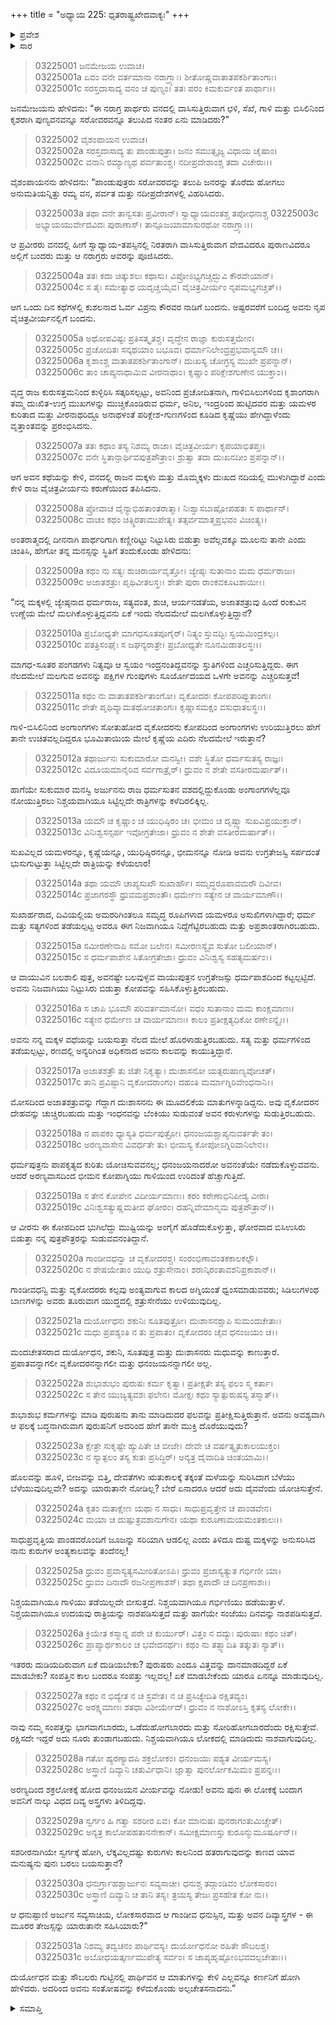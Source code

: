 +++
title = "ಅಧ್ಯಾಯ 225: ಧೃತರಾಷ್ಟ್ರಖೇದವಾಕ್ಯಃ"
+++

<details><summary>ಪ್ರವೇಶ</summary>


।।   ಓಂ ಓಂ ನಮೋ ನಾರಾಯಣಾಯ।।   ಶ್ರೀ ವೇದವ್ಯಾಸಾಯ ನಮಃ ।।

ಶ್ರೀ ಕೃಷ್ಣದ್ವೈಪಾಯನ ವೇದವ್ಯಾಸ ವಿರಚಿತ  

**ಶ್ರೀ ಮಹಾಭಾರತ**

**ಆರಣ್ಯಕ ಪರ್ವ**

**ಘೋಷಯಾತ್ರಾ ಪರ್ವ**

**ಅಧ್ಯಾಯ 225**

</details>


<details><summary>ಸಾರ</summary>

ಬ್ರಾಹ್ಮಣನೋರ್ವನು ಧೃತರಾಷ್ಟ್ರನಲ್ಲಿಗೆ ಆಗಮಿಸಿ ಪಾಂಡವರ ವನವಾಶದ ಕ್ಲೇಶಗಳನ್ನು ವರದಿಮಾಡಿದುದು (1-6). ಅದನ್ನು ಕೇಳಿ ಧೃತರಾಷ್ಟ್ರನು ಕರುಣೆಯಿಂದ ತಪಿಸುವುದು (7-31).

</details>


> 03225001 ಜನಮೇಜಯ ಉವಾಚ।   
03225001a ಏವಂ ವನೇ ವರ್ತಮಾನಾ ನರಾಗ್ರ್ಯಾಃ।
	ಶೀತೋಷ್ಣವಾತಾತಪಕರ್ಶಿತಾಂಗಾಃ।  
> 03225001c ಸರಸ್ತದಾಸಾದ್ಯ ವನಂ ಚ ಪುಣ್ಯಂ।
	ತತಃ ಪರಂ ಕಿಮಕುರ್ವಂತ ಪಾರ್ಥಾಃ।।  

ಜನಮೇಜಯನು ಹೇಳಿದನು: “ಈ ನರಾಗ್ರ ಪಾರ್ಥರು ವನದಲ್ಲಿ ವಾಸಿಸುತ್ತಿರುವಾಗ ಛಳಿ, ಸೆಖೆ, ಗಾಳಿ ಮತ್ತು ಬಿಸಿಲಿನಿಂದ ಕೃಶರಾಗಿ ಪುಣ್ಯವನವನ್ನೂ ಸರೋವರವನ್ನೂ ತಲುಪಿದ ನಂತರ ಏನು ಮಾಡಿದರು?”

> 03225002 ವೈಶಂಪಾಯನ ಉವಾಚ।  
03225002a ಸರಸ್ತದಾಸಾದ್ಯ ತು ಪಾಂಡುಪುತ್ರಾ।
	ಜನಂ ಸಮುತ್ಸೃಜ್ಯ ವಿಧಾಯ ಚೈಷಾಂ।  
> 03225002c ವನಾನಿ ರಮ್ಯಾಣ್ಯಥ ಪರ್ವತಾಂಶ್ಚ।
	ನದೀಪ್ರದೇಶಾಂಶ್ಚ ತದಾ ವಿಚೇರುಃ।।  

ವೈಶಂಪಾಯನನು ಹೇಳಿದನು: “ಪಾಂಡುಪುತ್ರರು ಸರೋವರವನ್ನು ತಲುಪಿ ಜನರನ್ನು ತೊರೆದು ಹೋಗಲು ಅನುಮತಿಯನ್ನಿತ್ತು ರಮ್ಯ ವನ, ಪರ್ವತ ಮತ್ತು ನದೀಪ್ರದೇಶಗಳಲ್ಲಿ ವಿಹರಿಸಿದರು.

> 03225003a ತಥಾ ವನೇ ತಾನ್ವಸತಃ ಪ್ರವೀರಾನ್।
	ಸ್ವಾಧ್ಯಾಯವಂತಶ್ಚ ತಪೋಧನಾಶ್ಚ
> 03225003c ಅಭ್ಯಾಯಯುರ್ವೇದವಿದಃ ಪುರಾಣಾಸ್।
	ತಾನ್ಪೂಜಯಾಮಾಸುರಥೋ ನರಾಗ್ರ್ಯಾಃ।।  

ಆ ಪ್ರವೀರರು ವನದಲ್ಲಿ ಹೀಗೆ ಸ್ವಾಧ್ಯಾಯ-ತಪಸ್ಸಿನಲ್ಲಿ ನಿರತರಾಗಿ ವಾಸಿಸುತ್ತಿರುವಾಗ ವೇದವಿದರೂ ಪುರಾಣವಿದರೂ ಅಲ್ಲಿಗೆ ಬಂದರು ಮತ್ತು ಆ ನರಾಗ್ರರು ಅವರನ್ನು ಪೂಜಿಸಿದರು.

> 03225004a ತತಃ ಕದಾ ಚಿತ್ಕುಶಲಃ ಕಥಾಸು।
	ವಿಪ್ರೋಽಭ್ಯಗಚ್ಚದ್ಭುವಿ ಕೌರವೇಯಾನ್।  
> 03225004c ಸ ತೈಃ ಸಮೇತ್ಯಾಥ ಯದೃಚ್ಚಯೈವ।
	ವೈಚಿತ್ರವೀರ್ಯಂ ನೃಪಮಭ್ಯಗಚ್ಚತ್।।  

ಆಗ ಒಂದು ದಿನ ಕಥೆಗಳಲ್ಲಿ ಕುಶಲನಾದ ಓರ್ವ ವಿಪ್ರನು ಕೌರವರ ನಾಡಿಗೆ ಬಂದನು. ಅಷ್ಟರವರೆಗೆ ಬಂದಿದ್ದ ಅವನು ನೃಪ ವೈಚಿತ್ರವೀರ್ಯನಲ್ಲಿಗೆ ಬಂದನು.

> 03225005a ಅಥೋಪವಿಷ್ಟಃ ಪ್ರತಿಸತ್ಕೃತಶ್ಚ।
	ವೃದ್ಧೇನ ರಾಜ್ಞಾ ಕುರುಸತ್ತಮೇನ।  
> 03225005c ಪ್ರಚೋದಿತಃ ಸನ್ಕಥಯಾಂ ಬಭೂವ।
	ಧರ್ಮಾನಿಲೇಂದ್ರಪ್ರಭವಾನ್ಯಮೌ ಚ।।  
> 03225006a ಕೃಶಾಂಶ್ಚ ವಾತಾತಪಕರ್ಶಿತಾಂಗಾನ್।
	ದುಃಖಸ್ಯ ಚೋಗ್ರಸ್ಯ ಮುಖೇ ಪ್ರಪನ್ನಾನ್।  
> 03225006c ತಾಂ ಚಾಪ್ಯನಾಥಾಮಿವ ವೀರನಾಥಾಂ।
	ಕೃಷ್ಣಾಂ ಪರಿಕ್ಲೇಶಗುಣೇನ ಯುಕ್ತಾಂ।।  

ವೃದ್ಧ ರಾಜ ಕುರುಸತ್ತಮನಿಂದ ಕುಳ್ಳಿರಿಸಿ ಸತ್ಕರಿಸಲ್ಪಟ್ಟು, ಅವನಿಂದ ಪ್ರಚೋದಿತನಾಗಿ, ಗಾಳಿಬಿಸಿಲುಗಳಿಂದ ಕೃಶಾಂಗರಾಗಿ ತಮ್ಮ ದುಃಖಿತ-ಉಗ್ರ ಮುಖಗಳನ್ನು ಮುಚ್ಚಿಕೊಂಡಿರುವ ಧರ್ಮ, ಅನಿಲ, ಇಂದ್ರರಿಂದ ಹುಟ್ಟಿದವರ ಮತ್ತು ಯಮಳರ ಕುರಿತಾದ ಮತ್ತು ವೀರನಾಥರಿದ್ದೂ ಅನಾಥಳಂತೆ ಪರಿಕ್ಲೇಶ-ಗುಣಗಳಿಂದ ಕೂಡಿದ ಕೃಷ್ಣೆಯು ಹೇಗಿದ್ದಾಳೆಂದು ವೃತ್ತಾಂತವನ್ನು ಪ್ರರಂಭಿಸಿದನು.

> 03225007a ತತಃ ಕಥಾಂ ತಸ್ಯ ನಿಶಮ್ಯ ರಾಜಾ।
	ವೈಚಿತ್ರವೀರ್ಯಃ ಕೃಪಯಾಭಿತಪ್ತಃ।   
> 03225007c ವನೇ ಸ್ಥಿತಾನ್ಪಾರ್ಥಿವಪುತ್ರಪೌತ್ರಾಂ।
	ಶ್ರುತ್ವಾ ತದಾ ದುಃಖನದೀಂ ಪ್ರಪನ್ನಾನ್।।   

ಆಗ ಅವನ ಕಥೆಯನ್ನು ಕೇಳಿ, ವನದಲ್ಲಿ ರಾಜನ ಮಕ್ಕಳು ಮತ್ತು ಮೊಮ್ಮಕ್ಕಳು ದುಃಖದ ನದಿಯಲ್ಲಿ ಮುಳುಗಿದ್ದಾರೆ ಎಂದು ಕೇಳಿ ರಾಜ ವೈಚಿತ್ರವೀರ್ಯನು ಕರುಣೆಯಿಂದ ತಪಿಸಿದನು.

> 03225008a ಪ್ರೋವಾಚ ದೈನ್ಯಾಭಿಹತಾಂತರಾತ್ಮಾ।
	ನಿಃಶ್ವಾಸಬಾಷ್ಪೋಪಹತಃ ಸ ಪಾರ್ಥಾನ್।   
> 03225008c ವಾಚಂ ಕಥಂ ಚಿತ್ಸ್ಥಿರತಾಮುಪೇತ್ಯ।
	ತತ್ಸರ್ವಮಾತ್ಮಪ್ರಭವಂ ವಿಚಿಂತ್ಯ।।   

ಅಂತರಾತ್ಮದಲ್ಲಿ ದೀನನಾಗಿ ಪಾರ್ಥರಿಗಾಗಿ ಕಣ್ಣೀರಿಟ್ಟು ನಿಟ್ಟುಸಿರು ಬಿಡುತ್ತಾ ಅವೆಲ್ಲವಕ್ಕೂ ಮೂಲನು ತಾನೇ ಎಂದು ಚಿಂತಿಸಿ, ಹೇಗೋ ತನ್ನ ಮನಸ್ಸನ್ನು ಸ್ಥಿತಿಗೆ ತಂದುಕೊಂಡು ಹೇಳಿದನು:

> 03225009a ಕಥಂ ನು ಸತ್ಯಃ ಶುಚಿರಾರ್ಯವೃತ್ತೋ।
	ಜ್ಯೇಷ್ಠಃ ಸುತಾನಾಂ ಮಮ ಧರ್ಮರಾಜಃ।  
> 03225009c ಅಜಾತಶತ್ರುಃ ಪೃಥಿವೀತಲಸ್ಥಃ।
	ಶೇತೇ ಪುರಾ ರಾಂಕವಕೂಟಶಾಯೀ।।   

“ನನ್ನ ಮಕ್ಕಳಲ್ಲಿ ಜ್ಯೇಷ್ಠನಾದ ಧರ್ಮರಾಜ, ಸತ್ಯವಂತ, ಶುಚಿ, ಆರ್ಯನಡತೆಯ, ಅಜಾತಶತ್ರುವು ಹಿಂದೆ ರಂಕುವಿನ ಉಣ್ಣೆಯ ಮೇಲೆ ಮಲಗಿಕೊಳ್ಳುತ್ತಿದ್ದವನು ಏಕೆ ಇಂದು ನೆಲದಮೇಲೆ ಮಲಗಿಕೊಳ್ಳುತ್ತಿದ್ದಾನೆ?

> 03225010a ಪ್ರಬೋಧ್ಯತೇ ಮಾಗಧಸೂತಪೂಗೈರ್।
	ನಿತ್ಯಂ ಸ್ತುವದ್ಭಿಃ ಸ್ವಯಮಿಂದ್ರಕಲ್ಪಃ।   
> 03225010c ಪತತ್ರಿಸಂಘೈಃ ಸ ಜಘನ್ಯರಾತ್ರೇ।
	ಪ್ರಬೋಧ್ಯತೇ ನೂನಮಿಡಾತಲಸ್ಥಃ।।   

ಮಾಗಧ-ಸೂತರ ಪಂಗಡಗಳು ನಿತ್ಯವೂ ಆ ಸ್ವಯಂ ಇಂದ್ರನಂತಿದ್ದವನನ್ನು ಸ್ತುತಿಗಳಿಂದ ಎಚ್ಚರಿಸುತ್ತಿದ್ದರು. ಈಗ ನೆಲದಮೇಲೆ ಮಲಗುವ ಅವನನ್ನು ಪಕ್ಷಿಗಳ ಗುಂಪುಗಳು ಸೂರ್ಯೋದಯದ ಒಳಗೇ ಅವನನ್ನು ಎಚ್ಚರಿಸುತ್ತವೆ!

> 03225011a ಕಥಂ ನು ವಾತಾತಪಕರ್ಶಿತಾಂಗೋ।
	ವೃಕೋದರಃ ಕೋಪಪರಿಪ್ಲುತಾಂಗಃ।   
> 03225011c ಶೇತೇ ಪೃಥಿವ್ಯಾಮತಥೋಚಿತಾಂಗಃ।
	ಕೃಷ್ಣಾಸಮಕ್ಷಂ ವಸುಧಾತಲಸ್ಥಃ।।   

ಗಾಳಿ-ಬಿಸಿಲಿನಿಂದ ಅಂಗಾಂಗಗಳು ಸೋತುಹೋದ ವೃಕೋದರನು ಕೋಪದಿಂದ ಅಂಗಾಂಗಗಳು ಉರಿಯುತ್ತಿರಲು ಹೇಗೆ ತಾನೇ ಉಚಿತವಲ್ಲದಿದ್ದರೂ ಭೂಮಿತಾಯಿಯ ಮೇಲೆ ಕೃಷ್ಣೆಯ ಎದಿರು ನೆಲದಮೇಲೆ ಇರುತ್ತಾನೆ?

> 03225012a ತಥಾರ್ಜುನಃ ಸುಕುಮಾರೋ ಮನಸ್ವೀ।
	ವಶೇ ಸ್ಥಿತೋ ಧರ್ಮಸುತಸ್ಯ ರಾಜ್ಞಃ।  
> 03225012c ವಿದೂಯಮಾನೈರಿವ ಸರ್ವಗಾತ್ರೈರ್।
	ಧ್ರುವಂ ನ ಶೇತೇ ವಸತೀರಮರ್ಷಾತ್।।   

ಹಾಗೆಯೇ ಸುಕುಮಾರ ಮನಸ್ವಿ ಅರ್ಜುನನು ರಾಜ ಧರ್ಮಸುತನ ವಶದಲ್ಲಿದ್ದುಕೊಂಡು ಅಂಗಾಂಗಗಳೆಲ್ಲವೂ ನೋಯುತ್ತಿರಲು ನಿಶ್ಚಯವಾಗಿಯೂ ಸಿಟ್ಟಿಲ್ಲದೇ ರಾತ್ರಿಗಳನ್ನು ಕಳೆದಿರಲಿಕ್ಕಿಲ್ಲ.

> 03225013a ಯಮೌ ಚ ಕೃಷ್ಣಾಂ ಚ ಯುಧಿಷ್ಠಿರಂ ಚ।
	ಭೀಮಂ ಚ ದೃಷ್ಟ್ವಾ ಸುಖವಿಪ್ರಯುಕ್ತಾನ್।   
> 03225013c ವಿನಿಃಶ್ವಸನ್ಸರ್ಪ ಇವೋಗ್ರತೇಜಾ।
	ಧ್ರುವಂ ನ ಶೇತೇ ವಸತೀರಮರ್ಷಾತ್।।   

ಸುಖವಿಲ್ಲದ ಯಮಳರನ್ನೂ, ಕೃಷ್ಣೆಯನ್ನೂ, ಯುಧಿಷ್ಠಿರನನ್ನೂ, ಭೀಮನನ್ನೂ ನೋಡಿ ಅವನು ಉಗ್ರತೇಜಸ್ವಿ ಸರ್ಪದಂತೆ ಭುಸುಗುಟ್ಟುತ್ತಾ ಸಿಟ್ಟಿಲ್ಲದೇ ರಾತ್ರಿಯನ್ನು ಕಳೆಯಲಾರ!

> 03225014a ತಥಾ ಯಮೌ ಚಾಪ್ಯಸುಖೌ ಸುಖಾರ್ಹೌ।
	ಸಮೃದ್ಧರೂಪಾವಮರೌ ದಿವೀವ।   
> 03225014c ಪ್ರಜಾಗರಸ್ಥೌ ಧ್ರುವಮಪ್ರಶಾಂತೌ।
	ಧರ್ಮೇಣ ಸತ್ಯೇನ ಚ ವಾರ್ಯಮಾಣೌ।।   

ಸುಖಾರ್ಹರಾದ, ದಿವಿಯಲ್ಲಿಯ ಅಮರರಿಗಿಂತಲೂ ಸಮೃದ್ಧ ರೂಪಿಗಳಾದ ಯಮಳರೂ ಅಸುಖಿಗಳಾಗಿದ್ದಾರೆ; ಧರ್ಮ ಮತ್ತು ಸತ್ಯಗಳಿಂದ ತಡೆಯಲ್ಪಟ್ಟ ಅವರೂ ಈಗ ನಿಜವಾಗಿಯೂ ನಿದ್ದೆಗೆಟ್ಟಿರಬಹುದು ಮತ್ತು ಅಪ್ರಶಾಂತರಾಗಿರಬಹುದು.

> 03225015a ಸಮೀರಣೇನಾಪಿ ಸಮೋ ಬಲೇನ।
	ಸಮೀರಣಸ್ಯೈವ ಸುತೋ ಬಲೀಯಾನ್।   
> 03225015c ಸ ಧರ್ಮಪಾಶೇನ ಸಿತೋಗ್ರತೇಜಾ।
	ಧ್ರುವಂ ವಿನಿಃಶ್ವಸ್ಯ ಸಹತ್ಯಮರ್ಷಂ।।   

ಆ ವಾಯುವಿನ ಬಲಶಾಲಿ ಪುತ್ರ, ಅವನಷ್ಟೇ ಬಲವುಳ್ಳವ ವಾಯುಪುತ್ರನ ಉಗ್ರತೇಜಸ್ಸು ಧರ್ಮಪಾಶದಿಂದ ಕಟ್ಟಲ್ಪಟ್ಟಿದೆ. ಅವನು ನಿಜವಾಗಿಯು ನಿಟ್ಟುಸಿರು ಬಿಡುತ್ತಾ ಕೋಪವನ್ನು ಸಹಿಸಿಕೊಳ್ಳುತ್ತಿರಬಹುದು.

> 03225016a ಸ ಚಾಪಿ ಭೂಮೌ ಪರಿವರ್ತಮಾನೋ।
	ವಧಂ ಸುತಾನಾಂ ಮಮ ಕಾಂಕ್ಷಮಾಣಃ।   
> 03225016c ಸತ್ಯೇನ ಧರ್ಮೇಣ ಚ ವಾರ್ಯಮಾಣಃ।
	ಕಾಲಂ ಪ್ರತೀಕ್ಷತ್ಯಧಿಕೋ ರಣೇಽನ್ಯೈಃ।।   

ಅವನು ನನ್ನ ಮಕ್ಕಳ ವಧೆಯನ್ನು ಬಯಸುತ್ತಾ ನೆಲದ ಮೇಲೆ ಹೊರಳಾಡುತ್ತಿರಬಹುದು. ಸತ್ಯ ಮತ್ತು ಧರ್ಮಗಳಿಂದ ತಡೆಯಲ್ಪಟ್ಟು, ರಣದಲ್ಲಿ ಅನ್ಯರಿಗಿಂತ ಅಧಿಕನಾದ ಅವನು ಕಾಲವನ್ನು ಕಾಯುತ್ತಿದ್ದಾನೆ.

> 03225017a ಅಜಾತಶತ್ರೌ ತು ಜಿತೇ ನಿಕೃತ್ಯಾ।
	ದುಃಶಾಸನೋ ಯತ್ಪರುಷಾಣ್ಯವೋಚತ್।   
> 03225017c ತಾನಿ ಪ್ರವಿಷ್ಟಾನಿ ವೃಕೋದರಾಂಗಂ।
	ದಹಂತಿ ಮರ್ಮಾಗ್ನಿರಿವೇಂಧನಾನಿ।।  

ಮೋಸದಿಂದ ಅಜಾತಶತ್ರುವನ್ನು ಗೆದ್ದಾಗ ದುಃಶಾಸನನು ಈ ಮೂದಲಿಕೆಯ ಮಾತುಗಳನ್ನಾಡಿದ್ದನು. ಅವು ವೃಕೋದರನ ದೇಹವನ್ನು ಚುಚ್ಚಿರಬಹುದು ಮತ್ತು ಇಂಧನವನ್ನು ಬೆಂಕಿಯು ಸುಡುವಂತೆ ಅವನ ಕರುಳುಗಳನ್ನು ಸುಡುತ್ತಿರಬಹುದು.

> 03225018a ನ ಪಾಪಕಂ ಧ್ಯಾಸ್ಯತಿ ಧರ್ಮಪುತ್ರೋ।
	ಧನಂಜಯಶ್ಚಾಪ್ಯನುವರ್ತತೇ ತಂ।  
> 03225018c ಅರಣ್ಯವಾಸೇನ ವಿವರ್ಧತೇ ತು।
	ಭೀಮಸ್ಯ ಕೋಪೋಽಗ್ನಿರಿವಾನಿಲೇನ।।  

ಧರ್ಮಪುತ್ರನು ಪಾಪಕೃತ್ಯದ ಕುರಿತು ಯೋಚಿಸುವವನಲ್ಲ; ಧನಂಜಯನಾದರೋ ಅವನಂತೆಯೇ ನಡೆದುಕೊಳ್ಳುವವನು. ಆದರೆ ಅರಣ್ಯವಾಸದಿಂದ ಭೀಮನ ಕೋಪಾಗ್ನಿಯು ಗಾಳಿಯಿಂದ ಉರಿದಂತೆ ಹೆಚ್ಚಾಗುತ್ತಿದೆ.

> 03225019a ಸ ತೇನ ಕೋಪೇನ ವಿದೀರ್ಯಮಾಣಃ।
	ಕರಂ ಕರೇಣಾಭಿನಿಪೀಡ್ಯ ವೀರಃ।  
> 03225019c ವಿನಿಃಶ್ವಸತ್ಯುಷ್ಣಮತೀವ ಘೋರಂ।
	ದಹನ್ನಿವೇಮಾನ್ಮಮ ಪುತ್ರಪೌತ್ರಾನ್।।   

ಆ ವೀರನು ಈ ಕೋಪದಿಂದ ಭುಗಿಲೆದ್ದು ಮುಷ್ಟಿಯನ್ನು ಅಂಗೈಗೆ ಹೊಡೆದುಕೊಳ್ಳುತ್ತಾ, ಘೋರವಾದ ಬಿಸಿ‌ಉಸಿರು ಬಿಡುತ್ತಾ ನನ್ನ ಪುತ್ರಪೌತ್ರರನ್ನು ಸುಡುವವನಂತಿದ್ದಾನೆ.

> 03225020a ಗಾಂಡೀವಧನ್ವಾ ಚ ವೃಕೋದರಶ್ಚ।
	ಸಂರಂಭಿಣಾವಂತಕಕಾಲಕಲ್ಪೌ।  
> 03225020c ನ ಶೇಷಯೇತಾಂ ಯುಧಿ ಶತ್ರುಸೇನಾಂ।
	ಶರಾನ್ಕಿರಂತಾವಶನಿಪ್ರಕಾಶಾನ್।।  

ಗಾಂಡೀವಧನ್ವಿ ಮತ್ತು ವೃಕೋದರರು ಕಲ್ಪವು ಅಂತ್ಯವಾಗುವ ಕಾಲದ ಅಗ್ನಿಯಂತೆ ಧ್ವಂಸಮಾಡುವವರು; ಸಿಡಿಲುಗಳಂಥ ಬಾಣಗಳನ್ನು ಅವರು ತೂರುವಾಗ ಯುದ್ಧದಲ್ಲಿ ಶತ್ರುಸೇನೆಯು ಉಳಿಯುವುದಿಲ್ಲ.

> 03225021a ದುರ್ಯೋಧನಃ ಶಕುನಿಃ ಸೂತಪುತ್ರೋ।
	ದುಃಶಾಸನಶ್ಚಾಪಿ ಸುಮಂದಚೇತಾಃ।  
> 03225021c ಮಧು ಪ್ರಪಶ್ಯಂತಿ ನ ತು ಪ್ರಪಾತಂ।
	ವೃಕೋದರಂ ಚೈವ ಧನಂಜಯಂ ಚ।।   

ಮಂದಚೇತಸರಾದ ದುರ್ಯೋಧನ, ಶಕುನಿ, ಸೂತಪುತ್ರ ಮತ್ತು ದುಃಶಾಸನರು ಮಧುವನ್ನು ಕಾಣುತ್ತಾರೆ. ಪ್ರಪಾತವನ್ನಾಗಲೀ ವೃಕೋದರನನ್ನಾಗಲೀ ಮತ್ತು ಧನಂಜಯನನ್ನಾಗಲೀ ಅಲ್ಲ.

> 03225022a ಶುಭಾಶುಭಂ ಪುರುಷಃ ಕರ್ಮ ಕೃತ್ವಾ।
	ಪ್ರತೀಕ್ಷತೇ ತಸ್ಯ ಫಲಂ ಸ್ಮ ಕರ್ತಾ।  
> 03225022c ಸ ತೇನ ಯುಜ್ಯತ್ಯವಶಃ ಫಲೇನ।
	ಮೋಕ್ಷಃ ಕಥಂ ಸ್ಯಾತ್ಪುರುಷಸ್ಯ ತಸ್ಮಾತ್।।  

ಶುಭಾಶುಭ ಕರ್ಮಗಳನ್ನು ಮಾಡಿ ಪುರುಷನು ತಾನು ಮಾಡಿದುದರ ಫಲವನ್ನು ಪ್ರತೀಕ್ಷಿಸುತ್ತಿರುತ್ತಾನೆ. ಅವನು ಅವಶ್ಯವಾಗಿ ಆ ಫಲಕ್ಕೆ ಬದ್ಧನಾಗಿರುವಾಗ ಪುರುಷನಿಗೆ ಅದರಿಂದ ಹೇಗೆ ತಾನೇ ಮುಕ್ತಿ ದೊರೆಯುವುದು?

> 03225023a ಕ್ಷೇತ್ರೇ ಸುಕೃಷ್ಟೇ ಹ್ಯುಪಿತೇ ಚ ಬೀಜೇ।
	ದೇವೇ ಚ ವರ್ಷತ್ಯೃತುಕಾಲಯುಕ್ತಂ।  
> 03225023c ನ ಸ್ಯಾತ್ಫಲಂ ತಸ್ಯ ಕುತಃ ಪ್ರಸಿದ್ಧಿರ್।
	ಅನ್ಯತ್ರ ದೈವಾದಿತಿ ಚಿಂತಯಾಮಿ।।  

ಹೊಲವನ್ನು ಹೂಳಿ, ಬೀಜವನ್ನು ಬಿತ್ತಿ, ದೇವತೆಗಳು ಋತುಕಾಲಕ್ಕೆ ತಕ್ಕಂತೆ ಮಳೆಯನ್ನು ಸುರಿಸಿದಾಗ ಬೆಳೆಯು ಬೆಳೆಯುವುದಿಲ್ಲವೇ? ಅದನ್ನು ಯಾರುತಾನೇ ನೋಡಿಲ್ಲ? ಬೇರೆ ಏನಾದರೂ ಆದರೆ ಅದು ದೈವವೆಂದು ಯೋಚಿಸುತ್ತೇನೆ.

> 03225024a ಕೃತಂ ಮತಾಕ್ಷೇಣ ಯಥಾ ನ ಸಾಧು।
	ಸಾಧುಪ್ರವೃತ್ತೇನ ಚ ಪಾಂಡವೇನ।  
> 03225024c ಮಯಾ ಚ ದುಷ್ಪುತ್ರವಶಾನುಗೇನ।
	ಯಥಾ ಕುರೂಣಾಮಯಮಂತಕಾಲಃ।।  

ಸಾಧುಪ್ರವೃತ್ತಿಯ ಪಾಂಡವರೊಂದಿಗೆ ಜೂಜನ್ನು ಸರಿಯಾಗಿ ಆಡಲಿಲ್ಲ ಎಂದು ತಿಳಿದೂ ದುಷ್ಟ ಮಕ್ಕಳನ್ನು ಅನುಸರಿಸಿದ ನಾನು ಕುರುಗಳ ಅಂತ್ಯಕಾಲವನ್ನು ತಂದೆನಲ್ಲ!

> 03225025a ಧ್ರುವಂ ಪ್ರವಾಸ್ಯತ್ಯಸಮೀರಿತೋಽಪಿ।
	ಧ್ರುವಂ ಪ್ರಜಾಸ್ಯತ್ಯುತ ಗರ್ಭಿಣೀ ಯಾ।  
> 03225025c ಧ್ರುವಂ ದಿನಾದೌ ರಜನೀಪ್ರಣಾಶಸ್।
	ತಥಾ ಕ್ಷಪಾದೌ ಚ ದಿನಪ್ರಣಾಶಃ।।  

ನಿಶ್ಚಯವಾಗಿಯೂ ಗಾಳಿಯು ತಡೆಯಿಲ್ಲದೇ ಬೀಸುತ್ತದೆ. ನಿಶ್ಚಯವಾಗಿಯೂ ಗರ್ಭಿಣಿಯು ಹಡೆಯುತ್ತಾಳೆ. ನಿಶ್ಚಯವಾಗಿಯೂ ಉದಯವು ರಾತ್ರಿಯನ್ನು ನಾಶಪಡಿಸುತ್ತದೆ ಮತ್ತು ಹಾಗೆಯೇ ಸಂಜೆಯು ದಿನವನ್ನು ನಾಶಪಡಿಸುತ್ತದೆ.

> 03225026a ಕ್ರಿಯೇತ ಕಸ್ಮಾನ್ನ ಪರೇ ಚ ಕುರ್ಯುರ್।
	ವಿತ್ತಂ ನ ದದ್ಯುಃ ಪುರುಷಾಃ ಕಥಂ ಚಿತ್।  
> 03225026c ಪ್ರಾಪ್ಯಾರ್ಥಕಾಲಂ ಚ ಭವೇದನರ್ಥಃ।
	ಕಥಂ ನು ತತ್ಸ್ಯಾದಿತಿ ತತ್ಕುತಃ ಸ್ಯಾತ್।।  

ಇತರರು ದುಡಿಯದಿರುವಾಗ ಏಕೆ ದುಡಿಯಬೇಕು? ಪುರುಷರು ಎಂದೂ ವಿತ್ತವನ್ನು ದಾನಮಾಡದಿದ್ದರೆ ಏಕೆ ಮಾಡಬೇಕು? ಸಂಪತ್ತಿನ ಕಾಲ ಬಂದರೂ ಸಂಪತ್ತು ಇಲ್ಲವಲ್ಲ! ಏಕೆ ಮಾಡಬೇಕೆಂದು ಯಾರೂ ಏನನ್ನೂ ಮಾಡುವುದಿಲ್ಲ.

> 03225027a ಕಥಂ ನ ಭಿದ್ಯೇತ ನ ಚ ಸ್ರವೇತ।
	ನ ಚ ಪ್ರಸಿಚ್ಯೇದಿತಿ ರಕ್ಷಿತವ್ಯಂ।  
> 03225027c ಅರಕ್ಷ್ಯಮಾಣಃ ಶತಧಾ ವಿಶೀರ್ಯೇದ್।
	ಧ್ರುವಂ ನ ನಾಶೋಽಸ್ತಿ ಕೃತಸ್ಯ ಲೋಕೇ।।  

ನಾವು ನಮ್ಮ ಸಂಪತ್ತನ್ನು ಭಾಗವಾಗಬಾರದು, ಒಡೆದುಹೋಗಬಾರದು ಮತ್ತು ಸೋರಿಹೋಗಬಾರದೆಂದು ರಕ್ಷಿಸುತ್ತೇವೆ. ರಕ್ಷಿಸದೇ ಇದ್ದರೆ ಅದು ನೂರು ತುಂಡಾಗಬಹುದು. ನಿಶ್ಚಯವಾಗಿಯೂ ಲೋಕದಲ್ಲಿ ಮಾಡಿದುದು ನಾಶವಾಗುವುದಿಲ್ಲ.

> 03225028a ಗತೋ ಹ್ಯರಣ್ಯಾದಪಿ ಶಕ್ರಲೋಕಂ।
	ಧನಂಜಯಃ ಪಶ್ಯತ ವೀರ್ಯಮಸ್ಯ।  
> 03225028c ಅಸ್ತ್ರಾಣಿ ದಿವ್ಯಾನಿ ಚತುರ್ವಿಧಾನಿ।
	ಜ್ಞಾತ್ವಾ ಪುನರ್ಲೋಕಮಿಮಂ ಪ್ರಪನ್ನಃ।।  

ಅರಣ್ಯದಿಂದ ಶಕ್ರಲೋಕಕ್ಕೆ ಹೋದ ಧನಂಜಯನ ವೀರ್ಯವನ್ನು ನೋಡು! ಅವನು ಪುನಃ ಈ ಲೋಕಕ್ಕೆ ಬಂದಾಗ ಅವನಿಗೆ ನಾಲ್ಕು ವಿಧದ ದಿವ್ಯ ಅಸ್ತ್ರಗಳು ತಿಳಿದಿದ್ದವು.

> 03225029a ಸ್ವರ್ಗಂ ಹಿ ಗತ್ವಾ ಸಶರೀರ ಏವ।
	ಕೋ ಮಾನುಷಃ ಪುನರಾಗಂತುಮಿಚ್ಚೇತ್।  
> 03225029c ಅನ್ಯತ್ರ ಕಾಲೋಪಹತಾನನೇಕಾನ್।
	ಸಮೀಕ್ಷಮಾಣಸ್ತು ಕುರೂನ್ಮುಮೂರ್ಷೂನ್।।  

ಸಶರೀರನಾಗಿಯೇ ಸ್ವರ್ಗಕ್ಕೆ ಹೋಗಿ, ಲೆಕ್ಕವಿಲ್ಲದಷ್ಟು ಕುರುಗಳು ಕಾಲನಿಂದ ಹತರಾಗುವುದನ್ನು ಕಾಣದ ಯಾವ ಮನುಷ್ಯನು ಪುನಃ ಬರಲು ಬಯಸುತ್ತಾನೆ?

> 03225030a ಧನುರ್ಗ್ರಾಹಶ್ಚಾರ್ಜುನಃ ಸವ್ಯಸಾಚೀ।
	ಧನುಶ್ಚ ತದ್ಗಾಂಡಿವಂ ಲೋಕಸಾರಂ।  
> 03225030c ಅಸ್ತ್ರಾಣಿ ದಿವ್ಯಾನಿ ಚ ತಾನಿ ತಸ್ಯ।
	ತ್ರಯಸ್ಯ ತೇಜಃ ಪ್ರಸಹೇತ ಕೋ ನು।।  

ಆ ಧನುಷ್ಪಾಣಿ ಅರ್ಜುನ ಸವ್ಯಸಾಚಿಯ, ಲೋಕಸಾರವಾದ ಆ ಗಾಂಡೀವ ಧನುಸ್ಸಿನ, ಮತ್ತು ಅವನ ದಿವ್ಯಾಸ್ತ್ರಗಳ - ಈ ಮೂರರ ತೇಜಸ್ಸನ್ನು ಯಾರುತಾನೇ ಸಹಿಸಿಯಾರು?”

> 03225031a ನಿಶಮ್ಯ ತದ್ವಚನಂ ಪಾರ್ಥಿವಸ್ಯ।
	ದುರ್ಯೋಧನೋ ರಹಿತೇ ಸೌಬಲಶ್ಚ।  
> 03225031c ಅಬೋಧಯತ್ಕರ್ಣಮುಪೇತ್ಯ ಸರ್ವಂ।
	ಸ ಚಾಪ್ಯಹೃಷ್ಟೋಽಭವದಲ್ಪಚೇತಾಃ।।  

ದುರ್ಯೋಧನ ಮತ್ತು ಸೌಬಲರು ಗುಟ್ಟಿನಲ್ಲಿ ಪಾರ್ಥಿವನ ಆ ಮಾತುಗಳನ್ನು ಕೇಳಿ ಎಲ್ಲವನ್ನೂ ಕರ್ಣನಿಗೆ ಹೋಗಿ ಹೇಳಿದರು. ಅದರಿಂದ ಅವನು ಸಂತೋಷವನ್ನು ಕಳೆದುಕೊಂಡು ಅಲ್ಪಚೇತಸನಾದನು.”


<details><summary>ಸಮಾಪ್ತಿ</summary>


ಇತಿ ಶ್ರೀ ಮಹಾಭಾರತೇ ಆರಣ್ಯಕ ಪರ್ವಣಿ ಘೋಷಯಾತ್ರಾ ಪರ್ವಣಿ ಧೃತರಾಷ್ಟ್ರಖೇದವಾಕ್ಯೇ ಪಂಚವಿಂಶತ್ಯಾಧಿಕದ್ವಿಶತತಮೋಽಧ್ಯಾಯಃ।  
ಇದು ಮಹಾಭಾರತದ ಆರಣ್ಯಕ ಪರ್ವದಲ್ಲಿ ಘೋಷಯಾತ್ರಾ ಪರ್ವದಲ್ಲಿ ಧೃತರಾಷ್ಟ್ರಖೇದವಾಕ್ಯದಲ್ಲಿ ಇನ್ನೂರಾಇಪ್ಪತ್ತೈದನೆಯ ಅಧ್ಯಾಯವು.

</details>
